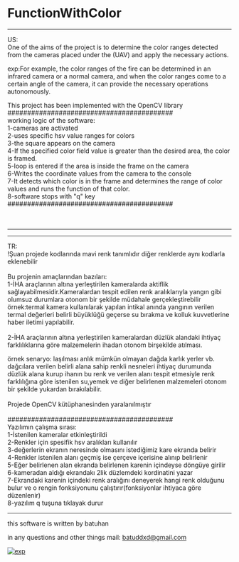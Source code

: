 # FunctionWithColor
<hr />
US: <br />
One of the aims of the project is to determine the color ranges detected from the cameras placed under the (UAV) and apply the necessary actions.

exp:For example, the color ranges of the fire can be determined in an infrared camera or a normal camera, and when the color ranges come to a certain angle of the camera, it can provide the necessary operations autonomously.

This project has been implemented with the OpenCV library <br />
########################################## <br />
working logic of the software:<br />
1-cameras are activated<br />
2-uses specific hsv value ranges for colors <br />
3-the square appears on the camera<br />
4-If the specified color field value is greater than the desired area, the color is framed. <br />
5-loop is entered if the area is inside the frame on the camera <br />
6-Writes the coordinate values from the camera to the console <br />
7-It detects which color is in the frame and determines the range of color values and runs the function of that color. <br />
8-software stops with "q" key <br />
########################################## <br />
<br />
<br />
<hr />
<hr />
TR: <br />
!Şuan projede kodlarında mavi renk tanımlıdır diğer renklerde aynı kodlarla eklenebilir <br />
<br />
Bu projenin amaçlarından bazıları: <br />
1-İHA araçlarının altına yerleştirilen kameralarda aktiflik sağlayabilmesidir.Kameralardan tespit edilen renk aralıklarıyla yangın gibi olumsuz durumlara otonom bir şekilde müdahale gerçekleştirebilir <br />
örnek:termal kamera kullanılarak yapılan intikal anında yangının verilen termal değerleri belirli büyüklüğü geçerse su bırakma ve kolluk kuvvetlerine haber iletimi yapılabilir. <br />
 <br />
2-İHA araçlarının altına yerleştirilen kameralardan düzlük alandaki ihtiyaç farklılıklarına göre malzemelerin ihadan otonom birşekilde atılması.<br />

örnek senaryo: laşılması anlık mümkün olmayan dağda karlık yerler vb. dağcılara verilen belirli alana sahip renkli nesneleri ihtiyaç durumunda düzlük alana kurup ihanın bu renk ve verilen alanı tespit etmesiyle renk farklılığına göre istenilen su,yemek ve diğer belirlenen malzemeleri otonom bir şekilde yukardan bırakılabilir. <br />
<br />
Projede OpenCV kütüphanesinden yaralanılmıştır <br />
<br />
########################################## <br />
Yazılımın çalışma sırası: <br />
1-İstenilen kameralar etkinleştirildi <br />
2-Renkler için spesifik hsv aralıkları kullanılır <br/>
3-değerlerin ekranın neresinde olmasını istediğimiz kare ekranda belirir <br/>
4-Renkler istenilen alanı geçmiş ise çerçeve içerisine alınıp belirlenir <br />
5-Eğer belirlenen alan ekranda belirlenen karenin içindeyse döngüye girilir <br />
6-kameradan aldığı ekrandakı 2lik düzlemdeki  kordinatini yazar <br />
7-Ekrandaki karenin içindeki renk aralığını deneyerek hangi renk olduğunu bulur ve o rengin fonksiyonunu çalıştırır(fonksiyonlar ihtiyaca göre düzenlenir) <br />
8-yazılım q tuşuna tıklayak durur <br />
<hr />







this software is written by batuhan

in any questions and other things mail: batuddxd@gmail.com

<a href="https://ibb.co/GxQGnfs"><img src="https://i.ibb.co/yfFKdmh/exp.png" alt="exp" border="0"></a>
